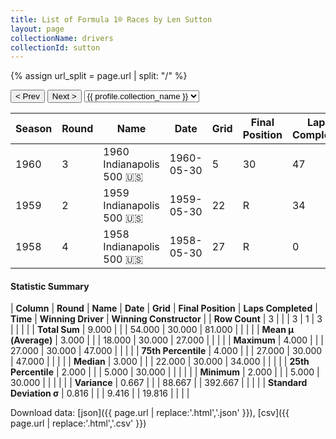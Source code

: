 ```yaml
---
title: List of Formula 1® Races by Len Sutton
layout: page
collectionName: drivers
collectionId: sutton
---
```


{% assign url_split = page.url | split: "/" %}
<div id="collection-navigation">
<button onclick="selector.options[selector.selectedIndex-1].value && (window.location = selector.options[selector.selectedIndex-1].value);">&lt; Prev</button>
<button onclick="selector.options[selector.selectedIndex+1].value && (window.location = selector.options[selector.selectedIndex+1].value);">Next &gt;</button>
<select id="selector" onchange="this.options[this.selectedIndex].value && (window.location = this.options[this.selectedIndex].value);">
  {% for collectionId in site.data[page.collectionName].refs %}
    {% if collectionId == page.collectionId %}
      {% assign selected = "selected" %}
    {% else %}
      {% assign selected = "" %}
    {% endif %}
    {% assign profile = site.data[page.collectionName][collectionId].profile %}
    <option value="/f1/{{ page.collectionName }}/{{ collectionId }}/{{ url_split[4] }}" {{ selected }}>{{ profile.collection_name }}</option>
  {% endfor %}
</select>
</div>

| Season | Round | Name | Date | Grid | Final Position | Laps Completed | Time | Winning Driver | Winning Constructor |
|--|--|--|--|--|--|--|--|--|--|
| 1960 | 3 | 1960 Indianapolis 500 🇺🇸 | 1960-05-30 | 5 | 30 | 47 |   | Jim Rathmann 🇺🇸 | Watson 🇺🇸 |
| 1959 | 2 | 1959 Indianapolis 500 🇺🇸 | 1959-05-30 | 22 | R | 34 |   | Rodger Ward 🇺🇸 | Watson 🇺🇸 |
| 1958 | 4 | 1958 Indianapolis 500 🇺🇸 | 1958-05-30 | 27 | R | 0 |   | Jimmy Bryan 🇺🇸 | Epperly 🇺🇸 |

#### Statistic Summary

| **Column** | **Round** | **Name** | **Date** | **Grid** | **Final Position** | **Laps Completed** | **Time** | **Winning Driver** | **Winning Constructor** |
| **Row Count** | 3 |  |  | 3 | 1 | 3 |  |  |  |
| **Total Sum** | 9.000 |  |  | 54.000 | 30.000 | 81.000 |  |  |  |
| **Mean μ (Average)** | 3.000 |  |  | 18.000 | 30.000 | 27.000 |  |  |  |
| **Maximum** | 4.000 |  |  | 27.000 | 30.000 | 47.000 |  |  |  |
| **75th Percentile** | 4.000 |  |  | 27.000 | 30.000 | 47.000 |  |  |  |
| **Median** | 3.000 |  |  | 22.000 | 30.000 | 34.000 |  |  |  |
| **25th Percentile** | 2.000 |  |  | 5.000 | 30.000 |  |  |  |  |
| **Minimum** | 2.000 |  |  | 5.000 | 30.000 |  |  |  |  |
| **Variance** | 0.667 |  |  | 88.667 |  | 392.667 |  |  |  |
| **Standard Deviation σ** | 0.816 |  |  | 9.416 |  | 19.816 |  |  |  |

Download data: [json]({{ page.url | replace:'.html','.json' }}), [csv]({{ page.url | replace:'.html','.csv' }})

